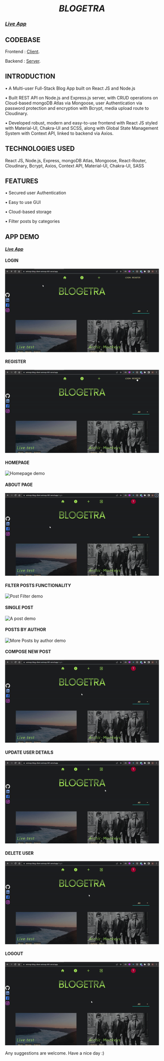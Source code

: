 # <div align="center"> _**BLOGETRA**_ </div>
### <div align="left">_[Live App](https://aviroop-blog-client-aviroop-001.vercel.app/)_</div>
## CODEBASE
Frontend : [Client](https://github.com/Aviroop-001/Aviroop-Blog-Client).

Backend : [Server](https://github.com/Aviroop-001/Aviroop-Blog-API).

## INTRODUCTION 
• A Multi-user Full-Stack Blog App built on React JS and Node.js

• Built REST API on Node.js and Express.js server, with CRUD operations on Cloud-based mongoDB Atlas via Mongoose, user Authentication via password protection and encryption with Bcrypt, media upload route to Cloudinary.

• Developed robust, modern and easy-to-use frontend with React JS styled with Material-UI, Chakra-UI and SCSS, along with Global State Management System with Context API, linked to backend via Axios.


## TECHNOLOGIES USED 
React JS, Node.js, Express, mongoDB Atlas, Mongoose, React-Router, Cloudinary, Bcrypt, Axios, Context API, Material-UI, Chakra-UI, SASS



## FEATURES 
• Secured user Authentication

• Easy to use GUI

• Cloud-based storage

• Filter posts by categories

## APP DEMO
#### <div align="left">_[Live App](https://aviroop-blog-client-aviroop-001.vercel.app/)_</div>

#### LOGIN
![Login demo](https://github.com/Aviroop-001/Blogetra/blob/main/Blogetra_login.gif)

#### REGISTER
![Registation demo](https://github.com/Aviroop-001/Blogetra/blob/main/Blogetra_register.gif)

#### HOMEPAGE
![Homepage demo](https://github.com/Aviroop-001/Blogetra/blob/main/Blogetra_homepage.gif)

#### ABOUT PAGE
![About page demo](https://github.com/Aviroop-001/Blogetra/blob/main/Blogetra_about.gif)

#### FILTER POSTS FUNCTIONALITY
![Post Filter demo](https://github.com/Aviroop-001/Blogetra/blob/main/Blogetra_filter_posts.gif)

#### SINGLE POST
![A post demo](https://github.com/Aviroop-001/Blogetra/blob/main/Blogetra_single_post.gif)

#### POSTS BY AUTHOR
![More Posts by author demo](https://github.com/Aviroop-001/Blogetra/blob/main/Blogetra_author_posts.gif)

#### COMPOSE NEW POST
![New Post Compose demo](https://github.com/Aviroop-001/Blogetra/blob/main/Blogetra_compose.gif)

#### UPDATE USER DETAILS
![User credentials update demo](https://github.com/Aviroop-001/Blogetra/blob/main/Blogetra_user_update.gif)

#### DELETE USER
![User delete demo](https://github.com/Aviroop-001/Blogetra/blob/main/Blogetra_user_delete.gif)

#### LOGOUT
![Logout demo](https://github.com/Aviroop-001/Blogetra/blob/main/Blogetra_logout.gif)


Any suggestions are welcome. Have a nice day :)
